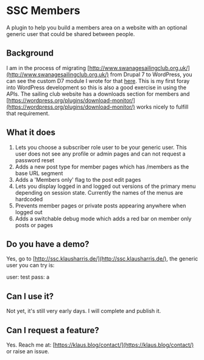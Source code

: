 # SSC Members

A plugin to help you build a members area on a website with an optional generic user that could be shared between people.

## Background

I am in the process of migrating [http://www.swanagesailingclub.org.uk/](http://www.swanagesailingclub.org.uk/) from Drupal 7 to WordPress, you can see the custom D7 module I wrote for that [here](https://github.com/klasharr/php-drupal7-ssc). This is my first foray into WordPress development so this is also a good exercise in using the APIs. The sailing club website has a downloads section for members and [https://wordpress.org/plugins/download-monitor/](https://wordpress.org/plugins/download-monitor/) works nicely to fulfill that requirement.

## What it does

1. Lets you choose a subscriber role user to be your generic user. This user does not see any profile or admin pages and can not request a password reset
2. Adds a new post type for member pages which has /members as the base URL segment
3. Adds a 'Members only' flag to the post edit pages
4. Lets you display logged in and logged out versions of the primary menu depending on session state. Currently the names of the menus are hardcoded
5. Prevents member pages or private posts appearing anywhere when logged out
6. Adds a switchable debug mode which adds a red bar on member only posts or pages

## Do you have a demo?

Yes, go to [http://ssc.klausharris.de/](http://ssc.klausharris.de/), the generic user you can try is:

user: test
pass: a

## Can I use it?

Not yet, it's still very early days. I will complete and publish it.

## Can I request a feature?

Yes. Reach me at: [https://klaus.blog/contact/](https://klaus.blog/contact/) or raise an issue.